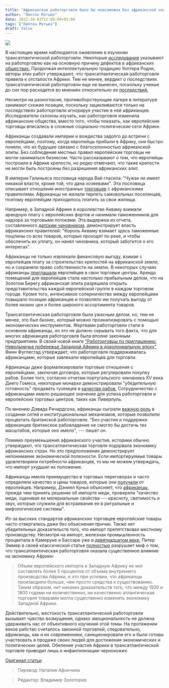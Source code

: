 ```yaml
---
title: "Африканская работорговля была бы невозможна без африканской элиты"
author: "Липтон Мэтьюз"
date: 2022-10-03T12:09:00+03:00
tags: ["Липтон Мэтьюз"]
draft: false
---
```

![](https://cdn.mises.org/styles/slideshow/s3/static-page/img/african_hand-wire.jpg?itok=-uNBlKdm)

В настоящее время наблюдается оживление в изучении трансатлантической работорговли. Некоторые [исследования](https://mpra.ub.uni-muenchen.de/81924/) указывают на работорговлю как на основную причину дефектов в африканских [обществах.](https://projects.iq.harvard.edu/files/pegroup/files/whatley_2012.pdf) Продолжая интеллектуальную традицию Уолтера Родни, авторы этих работ утверждают, что трансатлантическая работорговля привела к отсталости Африки. Тем не менее, вердикт о последствиях трансатлантической работорговли еще не вынесен, поскольку ученые до сих пор расходятся во мнениях относительно ее [последствий.](https://www.jstor.org/stable/179673)

Несмотря на разногласия, противоборствующие лагеря в литературе занимают схожие позиции, поскольку зацикливаются только на последствиях работорговли игнорируя участие в ней африканцев. Исследователи склонны изучать, как работорговля изменила африканские общества, вместо того, чтобы показать, как европейские торговцы вписались в сложные социально-политические сети Африки.

Африканцы создавали империи и вождества задолго до встречи с европейцами, поэтому, когда европейцы прибыли в Африку, они быстро поняли, что их будущее связано с благосклонностью африканской элиты. Без соблюдения местных правил европейские торговцы не могли заниматься бизнесом. Часто рассказывают о том, что европейцы построили в Африке крепости, но редко отмечают, что такие крепости не могли быть построены без разрешения африканских элит.

В империи Галиньяса пословица  народа Вай гласила: "Чужак не имеет никакой власти, кроме той, что дана хозяевами". Эта пословица описывает отношения иностранных [торговцев](https://www.cambridge.org/core/journals/journal-of-african-history/article/transatlantic-slave-trade-and-the-foundation-of-the-kingdom-of-galinhas-in-southern-sierra-leone-17901820/16F4755EDD249E840684E55EF4740728) с африканскими правителями. Африканцы не желали терпеть самовольных поселенцев, поэтому европейцам приходилось платить за свои жилища.

Например, в Западной Африке в королевстве Акваму взимали арендную плату с европейских фортов и нанимали таможенников для надзора за торговыми потоками. Эта выдержка из отчета, составленного [датским чиновником,](https://d.lib.msu.edu/asrv/265) демонстрирует власть африканских правителей: "Король Акваму взимает здесь таможенные пошлины со всех товаров, которые проходят по реке, и чтобы обеспечить их уплату, он нанял чиновника, который заботится о его интересах".

Африканцы не только извлекали финансовую выгоду, взимая с европейцев плату за строительство крепостей на африканской земле, но и сохраняли право собственности на землю. В некоторых случаях африканцы [приглашали](https://www.unav.edu/documents/29056/6784817/11.pdf) европейцев в свои торговые центры. Аренда помещений для европейцев стала настолько прибыльным делом, что на Золотом Берегу африканская элита разрешила открыть представительства каждой европейской группе в каждом торговом городе. Кроме того, интенсивное соперничество между европейцами повышало позиции африканцев и позволяло им получать выгоду от более низких цен и более широкого ассортимента товаров.

Трансатлантическая работорговля была ужасным делом, но, тем не менее, это был бизнес, который можно проанализировать с помощью экономических инструментов. Жертвами работорговли стали в основном африканцы, но это не должно скрывать того факта, что для многих африканцев работорговля была вполне законным предприятием. В своей новой книге ["Работорговцы по приглашению: Невольничье побережье Западной Африки в доколониальную эпоху"](https://www.amazon.com/Slave-Traders-Invitation-Africas-Precolonial/dp/0190876107) Финн Фуглестад утверждает, что работорговля поддерживалась африканцами, которые завлекали европейцев для торговли.

Африканцы даже формализировали торговые отношения с европейцами, заключая договора, которые регулировали покупку рабов. Более того, согласно отчетам португальского чиновника XV века Диего Гомеса, некоторые монархи демонстрировали "убедительную готовность" продавать туземцев в [качестве рабов.](https://econrsa.org/2017/wp-content/uploads/working_paper_406.pdf) Сотрудничество с африканцами имело решающее значение для успеха работорговли и европейских торговых центров, таких как Ливерпуль.

По мнению Дэвида Ричардсона, африканцы сыграли [важную роль](https://www.amazon.com/Principles-Agents-British-Slave-Abolition/dp/0300250436) в создании сетей и институциональных механизмов, которые позволили процветать британской работорговле. "Без участия и поддержки африканцев британское рабовладение не смогло бы достичь тех масштабов, которые оно имело", --- пишет он.

Помимо преуменьшения африканского участия, историки обычно утверждают, что трансатлантическая торговля подорвала экономику африканских стран. Но это предположение демонстрирует непонимание экономической полезности. Если импортируемые товары удовлетворяли потребности африканцев, то мы не можем утверждать, что импорт ухудшил их положение.

Африканцы имели преимущество в торговых переговорах и часто определяли качество и цены товаров, которые они [получали](https://www.academia.edu/26306435/Africans_and_Luso_Africans_in_the_Portuguese_slave_trade_on_the_Upper_Guinea_in_the_early_sevteenth_century) от европейцев. Например, Дэниел Кунья объясняет, что [африканцы,](https://jwsr.pitt.edu/ojs/jwsr/article/view/917) прежде чем принять решение об импорте меди, проверяли "качество меди, оценивая ее материальные свойства --- красноту, светимость и звук, которые служили для встраивания ее в ритуальные и мифологические системы".

Из-за высоких стандартов африканских торговцев европейские товары часто отвергались даже без объяснения причин. Также нет убедительных доказательств того, что импорт препятствовал местному производству. Несмотря на импорт, железная промышленность процветала в Камеруне и Бассаре уже в [девятнадцатом веке.](https://watermark.silverchair.com/gtx055.pdf?token=AQECAHi208BE49Ooan9kkhW_Ercy7Dm3ZL_9Cf3qfKAc485ysgAAAsEwggK9BgkqhkiG9w0BBwagggKuMIICqgIBADCCAqMGCSqGSIb3DQEHATAeBglghkgBZQMEAS4wEQQM02BdaLhhPyWZAZ25AgEQgIICdPGj2wzlC3TtJEM__-bC7FBanyKLnOB7boRtCGmFatN6n8_rqKic3WWv5EirACpX4HSmWlC9uVuTZ59KuDhcWLXtBsYr8AgvRlw-rQlJ4KqOTgFd-ZE03w7wMgr_dienkVULrds5TC59saXbL15gNA0pT9bY8WFfps3OmX-eU7JOq3SB_YlJC3jH-paMTUOJ8OEhOxK-dtZgn4VIHjCRce4YV9UnD7eSkUZB9vHBOkbFhm3mMrvfLLeo-c0Dk9NcWaL0O56RZnVxMA33cO55B6NPSuYzRFH5pWsYvK10eYLx6sWX443LEz8QTvThN8Opu-kWh25gVILxODiVK0IQu4khm9AKFyYUYWMGjfqJqpGbMd0Jo8Hy1JpoSbDfap9_tg75-HGdiDDf29C9vkCuXISOMgzvrlUd9LYObKGbMi5L0hPSCtEc8hayGd7r5J8STjbW5TpV5-Hkgj3hk03RvheGTEBrr4DMTV2o14c6w54ucKJ8sTtJFYbzWEowDR8SY_yHIiYVwHj6FnCE1hpJIZs0f02XqDMOW7y4pJpDHFlFmGgFrWtbN5sA7r4sHuZucf177r4oA2eI9e-cXlvpO_OZlMGCmsgtGAcWZas9fRPHnkyKfkL3Xm-DHFKzSircc4qBZUNoZoF4GV3V3FsYTlQLCpb-CNA1k5xtzMayTCSfaaexW8nnkrgAZ4HnmRBOzc9Ms4jVv-_uYo5mOYL0NHkEK0RiarxHiOgMfQBU96MBrSBc0vPdD7Lpt2_PClFit7GctPZIhhwSSR7F74-sB-SeMBwxzycQLi-YbsdlXl5IjdGyBwYKR19dgAJqBA2ysPxeZ-g) Питер Эммер в своей классической статье [полностью](https://journals.openedition.org/nuevomundo/42173) разрушает миф о том, что трансатлантическая работорговля оказала существенное влияние на экономику Африки:

> Объем европейского импорта в Западную Африку  не мог составлять более 5 процентов от объема внутреннего производства Африки, и это при условии, что африканцы производили больше, чем просто средства к существованию. Таким образом, нет никаких доказательств того, что между 1500 и 1800 годами ни количественно, ни качественно атлантическая торговля товарами могла существенно изменить экономику Западной Африки.

Действительно, жестокость трансатлантической работорговли вызывает чувство возмущения, однако эмоциональность не должна удерживать нас от объективного изучения этой темы. На протяжении веков рабство считалось законной торговлей; следовательно, африканцы, как и их современники, санкционировали его и были готовы участвовать в продаже своих людей для достижения экономических и политических целей. Обеление участия Африки в трансатлантической торговле приводит лишь к инфантилизации чернокожих.

[Оригинал статьи](https://mises.org/wire/african-slave-trade-wouldnt-have-been-possible-without-african-elites)

> Перевод: Наталия Афончина

> Редактор: Владимир Золоторев


